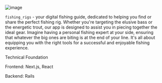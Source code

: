 ![image](https://github.com/ovrdrv3/fishing_rigs/assets/17933022/be51c1b7-4694-46b2-896f-bebfb2d48090)

`fishing_rigs` - your digital fishing guide, dedicated to helping you find or share the perfect fishing rig. Whether you're targeting the elusive bass or the energetic trout, our app is designed to assist you in piecing together the ideal gear. Imagine having a personal fishing expert at your side, ensuring that whatever the big ones are biting is at the end of your line. It's all about equipping you with the right tools for a successful and enjoyable fishing experience.

Technical Foundation

Frontend: Next.js, React

Backend: Rails
